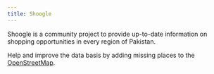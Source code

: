 ```yaml
---
title: Shoogle
---
```


Shoogle is a community project to provide up-to-date information on shopping opportunities in every region of Pakistan.

Help and improve the data basis by adding missing places to the [OpenStreetMap](https://www.openstreetmap.org/).

